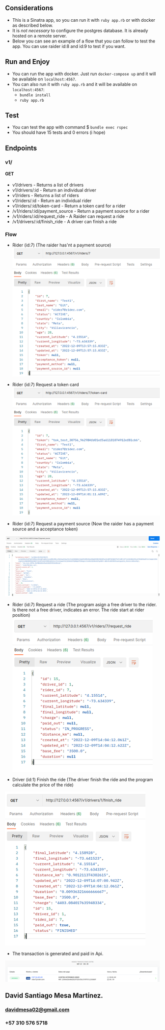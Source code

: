 ## Considerations ##
* This is a Sinatra app, so you can run it with `ruby app.rb` or with docker as described below.
* It is *not necessary* to configure the postgres database. It is already hosted on a remote server.
* Below you can see an example of a flow that you can follow to test the app. You can use raider id:8 and id:9 to test if you want.

## Run and Enjoy ##
* You can run the app with docker. Just run `docker-compose up` and it will be available on `localhost:4567`.
* You can also run it with `ruby app.rb` and it will be available on `localhost:4567`:
    * `bundle install`
    * `ruby app.rb`
  
## Test ##
* You can test the app with command $ `bundle exec rspec`
* You should have 15 tests and 0 errors (i hope)
## Endpoints ##
### v1/ ###
#### GET ####
* v1/drivers - Returns a list of drivers
* v1/drivers/:id - Return an individual driver
* v1/riders - Returns a list of riders
* v1/riders/:id - Return an individual rider
* v1/riders/:id/token-card - Return a token card for a rider
* /v1/riders/:id/payment_source - Return a payment source for a rider
* /v1/riders/:id/request_ride - A Raider can request a ride
* /v1/drivers/:id/finish_ride - A driver can finish a ride

### Flow ###
* Rider (id:7) (The raider has'nt a payment source)
![img_1.png](img_1.png)

* Rider (id:7) Request a token card
![img_2.png](img_2.png)

* Rider (id:7) Request a payment source (Now the raider has a payment source and a acceptance token)

![img_3.png](img_3.png)

* Rider (id:7) Request a ride (The program asign a free driver to the rider. Is there not a free driver, indicates an error. The ride start at rider position)
![img_4.png](img_4.png)

* Driver (id:1) Finish the ride (The driver finish the ride and the program calculate the price of the ride)

![img_5.png](img_5.png)

* The transaction is generated and paid in Api.

![img_6.png](img_6.png)

## David Santiago Mesa Martínez. ##
### davidmesa02@gmail.com ###
### +57 310 576 5718 ###